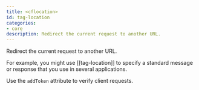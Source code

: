```yaml
---
title: <cflocation>
id: tag-location
categories:
- core
description: Redirect the current request to another URL.
---
```


Redirect the current request to another URL.

For example, you might use [[tag-location]] to specify a standard message or response that you use in several applications. 

Use the `addToken` attribute to verify client requests.
